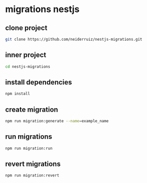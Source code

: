 # migrations nestjs

## clone project

```bash
git clone https://github.com/neiderruiz/nestjs-migrations.git
```

## inner project

```bash
cd nestjs-migrations
```

## install dependencies

```bash
npm install
```

## create migration

```bash
npm run migration:generate --name=example_name
```

## run migrations

```bash
npm run migration:run
```

## revert migrations

```bash
npm run migration:revert
```
